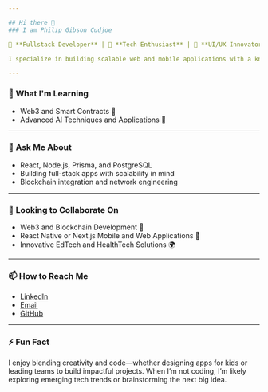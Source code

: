 ```yaml
---

## Hi there 👋  
### I am Philip Gibson Cudjoe  

🚀 **Fullstack Developer** | 🌟 **Tech Enthusiast** | 🎨 **UI/UX Innovator**  

I specialize in building scalable web and mobile applications with a knack for creating stunning, user-friendly interfaces. With years of experience, I thrive in leading teams, solving challenging problems, and exploring emerging technologies.  

---
```


### 🌱 **What I'm Learning**
- Web3 and Smart Contracts 🤝  
- Advanced AI Techniques and Applications 🤖   

---

### 💬 **Ask Me About**
- React, Node.js, Prisma, and PostgreSQL  
- Building full-stack apps with scalability in mind  
- Blockchain integration and network engineering  

---

### 🤝 **Looking to Collaborate On**
- Web3 and Blockchain Development 🚀  
- React Native or Next.js Mobile and Web Applications 📱  
- Innovative EdTech and HealthTech Solutions 🌍  

---

### 📫 **How to Reach Me**
- [LinkedIn](https://www.linkedin.com/in/philip-gibson-cudjoe)  
- [Email](mailto:philipgibsoncudjoe@gmail.com)  
- [GitHub](https://github.com/MandemGibson)  

---

### ⚡ **Fun Fact**
I enjoy blending creativity and code—whether designing apps for kids or leading teams to build impactful projects. When I’m not coding, I’m likely exploring emerging tech trends or brainstorming the next big idea.  

